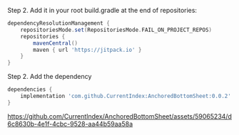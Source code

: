 Step 2. Add it in your root build.gradle at the end of repositories:
```groovy
dependencyResolutionManagement {
    repositoriesMode.set(RepositoriesMode.FAIL_ON_PROJECT_REPOS)
    repositories {
        mavenCentral()
        maven { url 'https://jitpack.io' }
    }
}
```

Step 2. Add the dependency
```groovy
dependencies {
    implementation 'com.github.CurrentIndex:AnchoredBottomSheet:0.0.2'
}
```


https://github.com/CurrentIndex/AnchoredBottomSheet/assets/59065234/d6c8630b-4e1f-4cbc-9528-aa44b59aa58a

